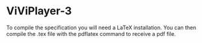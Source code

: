 # ViViPlayer-3

To compile the specification you will need a LaTeX installation. You can then compile the .tex file with the pdflatex command to receive a pdf file.

